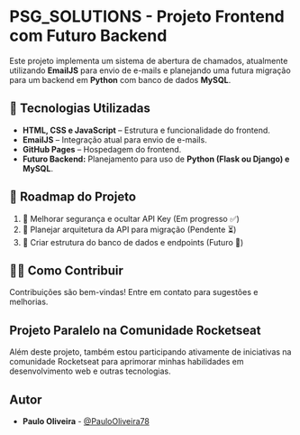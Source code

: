 # PSG_SOLUTIONS - Projeto Frontend com Futuro Backend

Este projeto implementa um sistema de abertura de chamados, atualmente utilizando **EmailJS** para envio de e-mails e planejando uma futura migração para um backend em **Python** com banco de dados **MySQL**.

## 🚀 Tecnologias Utilizadas

- **HTML, CSS e JavaScript** – Estrutura e funcionalidade do frontend.
- **EmailJS** – Integração atual para envio de e-mails.
- **GitHub Pages** – Hospedagem do frontend.
- **Futuro Backend:** Planejamento para uso de **Python (Flask ou Django) e MySQL**.

## 📌 Roadmap do Projeto

1. 🔹 Melhorar segurança e ocultar API Key (Em progresso ✅)
2. 🔹 Planejar arquitetura da API para migração (Pendente ⏳)
3. 🔹 Criar estrutura do banco de dados e endpoints (Futuro 🚀)

## 👨‍💻 Como Contribuir

Contribuições são bem-vindas! Entre em contato para sugestões e melhorias.

## Projeto Paralelo na Comunidade Rocketseat

Além deste projeto, também estou participando ativamente de iniciativas na comunidade Rocketseat para aprimorar minhas habilidades em desenvolvimento web e outras tecnologias.

## Autor

- **Paulo Oliveira** - [@PauloOliveira78](https://github.com/PauloOliveira78)
